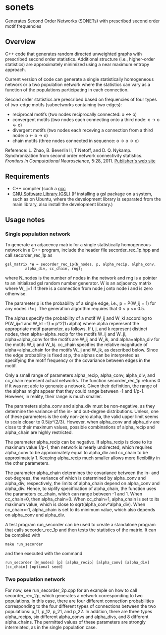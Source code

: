 # sonets
Generates Second Order Networks (SONETs) with prescribed second order motif frequencies

## Overview

C++ code that generates random directed unweighted graphs with prescribed second order statistics.
Additional structure (i.e., higher-order statistics) are approximately minimized using a near maximum entropy approach.

Current version of code can generate a single statistically homogeneous network or a two population network
where the statistics can vary as a function of the populations participating in each connection.

Second order statistics are prescribed based on frequencies of four types of two-edge motifs (subnetworks containing two edges):

* reciprocal motifs (two nodes reciprocally connected:  o <-> o)
* convergent motifs (two nodes each connecting onto a third node:  o -> o <- o)
* divergent motifs (two nodes each receving a connection from a third node: o <- o -> o)
* chain motifs (three nodes connected in sequence: o -> o -> o)

Reference: L. Zhao, B. Beverlin II, T Netoff, and D. Q. Nykamp.  Synchronization from second order network connectivity statistics.
*Frontiers in Computational Neuroscience*, 5:28, 2011.  [Publisher's web site](http://dx.doi.org/10.1007/s10827-011-0373-5)

## Requirements

* C++ compiler (such a [gcc](https://gcc.gnu.org/)
* [GNU Software Library (GSL)](http://www.gnu.org/software/gsl/) 
(If installing a gsl package on a system, such as on Ubuntu, where the development library is separated from the main library,
also install the development library.)


## Usage notes

### Single population network

To generate an adjacency matrix for a single statistically homogeneous network in a C++ program, include the header file secorder_rec_1p.hpp and call secorder_rec_1p as

    gsl_matrix *W = secorder_rec_1p(N_nodes, p, alpha_recip, alpha_conv,
             alpha_div, cc_chain, rng);

where N_nodes is the number of nodes in the network and rng is a pointer to an initialized gsl random number generator.  W is an adjacency matrix where W_ij=1 if there is a connection from node j onto node i and is zero otherwise.

The parameter p is the probability of a single edge, i.e., p = P(W_ij = 1) for any nodes i != j.  The generation algorithm requires that 0 < p <= 0.5.

The alphas specify the probability of a motif W_ij and W_kl according to P(W_ij=1 and W_kl =1) = p^2(1+alpha) where alpha reperesent the appropriate motif parameter, as follows.  If i, j, and k represent distinct nodes, then alpha=alpha_recip for the motifs W_ij and W_ji, alpha=alpha_conv for the motifs are W_ij and W_ik, and alpha=alpha_div for the motifs W_ij and W_kj.  cc_chain specifies the relative magnitude of alpha=alpha_chain for the motifs W_ij and W_jk, as described below.  Since the edge probability is fixed at p, the alphas can be interpreted as specifying the motif frequency or the covariance between edges in the motif.  

Only a small range of parameters alpha_recip, alpha_conv, alpha_div, and cc_chain represent actual networks.  The function secorder_rec_1p returns 0 if it was not able to generate a network.  Given their definition, the range of the alphas might appear that they could range between -1 and 1/p-1.  However, in reality, their range is much smaller.

The parameters alpha_conv and alpha_div must be non-negative, as they determine the variance of the in- and out-degree distributions.  Unless, one of these parameters is the only non-zero alpha, the valid upper limit seems to scale closer to 0.5/p^(2/3).  However, when alpha_conv and alpha_div are close to their maximum values, possible combinations of alpha_recip and alpha_chain are highly restricted.  

The parameter alpha_recip can be negative.  If alpha_recip is close to its maximum value 1/p-1, then network is nearly undirected, which requires alpha_conv to be approximately equal to alpha_div and cc_chain to be approximately 1.  Keeping alpha_recip much smaller allows more flexibility in the other parameters.

The parameter alpha_chain determines the covariance between the in- and out-degrees, the variance of which is determined by alpha_conv and alpha_div, respectively, the limits of alpha_chain depend on alpha_conv and alpha_div.  Hence, to siplify specification of alpha_chain, the function uses the parameters cc_chain, which can range between -1 and 1.  When cc_chain=0, then alpha_chain=0.  When cc_chain=1, alpha_chain is set to its maximum value, which is close to sqrt(alpha_conv*alpha_div).  When cc_chain=-1, alpha_chain is set to its minimum value, which also depends on alpha_conv and alpha_div.

A test program run_secorder can be used to create a standalone program that calls secorder_rec_1p and then tests the statistics of the matrix.  It can be compiled with

    make run_secorder

and then executed with the command

    run_secorder [N_nodes] [p] [alpha_recip] [alpha_conv] [alpha_div] [cc_chain] [optional seed]



### Two population network

For now, see run_secorder_2p.cpp for an example on how to call secorder_rec_2p, which generates a network corresponding to two populations.  In this case, there are four different connection probabilities corresponding to the four different types of connections between the two populations: p_11, p_12, p_21, and p_22.  In addition, there are three types alpha_recips, six different alpha_convs and alpha_divs, and 8 different alpha_chains.  The permitted values of these parameters are strongly interrelated, as in the single population case.
